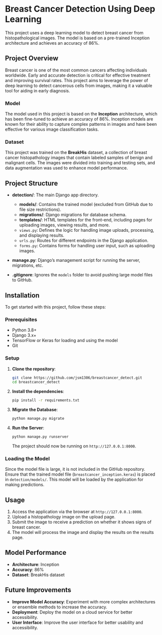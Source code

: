 # Breast Cancer Detection Using Deep Learning

This project uses a deep learning model to detect breast cancer from histopathological images. The model is based on a pre-trained Inception architecture and achieves an accuracy of 86%. 

## Project Overview

Breast cancer is one of the most common cancers affecting individuals worldwide. Early and accurate detection is critical for effective treatment and improving survival rates. This project aims to leverage the power of deep learning to detect cancerous cells from images, making it a valuable tool for aiding in early diagnosis.

### Model

The model used in this project is based on the **Inception** architecture, which has been fine-tuned to achieve an accuracy of 86%. Inception models are known for their ability to capture complex patterns in images and have been effective for various image classification tasks. 

### Dataset

This project was trained on the **BreakHis** dataset, a collection of breast cancer histopathology images that contain labeled samples of benign and malignant cells. The images were divided into training and testing sets, and data augmentation was used to enhance model performance.

## Project Structure

- **detection/**: The main Django app directory.
  - **models/**: Contains the trained model (excluded from GitHub due to file size restrictions).
  - **migrations/**: Django migrations for database schema.
  - **templates/**: HTML templates for the front-end, including pages for uploading images, viewing results, and more.
  - `views.py`: Defines the logic for handling image uploads, processing, and displaying results.
  - `urls.py`: Routes for different endpoints in the Django application.
  - `forms.py`: Contains forms for handling user input, such as uploading images.

- **manage.py**: Django’s management script for running the server, migrations, etc.
- **.gitignore**: Ignores the `models` folder to avoid pushing large model files to GitHub.

## Installation

To get started with this project, follow these steps:

### Prerequisites

- Python 3.8+
- Django 3.x+
- TensorFlow or Keras for loading and using the model
- Git

### Setup

1. **Clone the repository**:
   ```bash
   git clone https://github.com/jsm1306/breastcancer_detect.git
   cd breastcancer_detect
   ```

2. **Install the dependencies**:
   ```bash
   pip install -r requirements.txt
   ```

3. **Migrate the Database**:
   ```bash
   python manage.py migrate
   ```

4. **Run the Server**:
   ```bash
   python manage.py runserver
   ```

   The project should now be running on `http://127.0.0.1:8000`.

### Loading the Model

Since the model file is large, it is not included in the GitHub repository. Ensure that the trained model file (`breastcancer_inception.keras`) is placed in `detection/models/`. This model will be loaded by the application for making predictions.

## Usage

1. Access the application via the browser at `http://127.0.0.1:8000`.
2. Upload a histopathology image on the upload page.
3. Submit the image to receive a prediction on whether it shows signs of breast cancer.
4. The model will process the image and display the results on the results page.

## Model Performance

- **Architecture**: Inception
- **Accuracy**: 86%
- **Dataset**: BreakHis dataset

## Future Improvements

- **Improve Model Accuracy**: Experiment with more complex architectures or ensemble methods to increase the accuracy.
- **Deployment**: Deploy the model on a cloud service for better accessibility.
- **User Interface**: Improve the user interface for better usability and accessibility.
